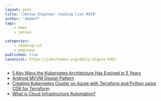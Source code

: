 ```yaml
---
layout: post
title: "Jenius Engineer reading list #478"
author: "dedenf"
tags:
    - news
    - jenius

categories:
    - readinglist
    - engineer
published: true
canonical: https://jakartadev.org/daily-digest-648/
---
```


- [5 Key Ways the Kubernetes Architecture Has Evolved in 5 Years](https://www.itprotoday.com/hybrid-cloud/5-key-ways-kubernetes-architecture-has-evolved-5-years)
- [Android MVVM Design Pattern](https://www.journaldev.com/20292/android-mvvm-design-pattern)
- [Creating Kubernetes Cluster on Azure with Terraform and Python using CDK for Terraform](https://medium.com/@gurayy/creating-kubernetes-cluster-on-azure-with-terraform-and-python-using-cdk-for-terraform-8237ffa15092)
- [What is Cloud Infrastructure Automation?](https://24x7itconnection.com/2020/08/25/what-is-cloud-infrastructure-automation/?source=hashibits)

